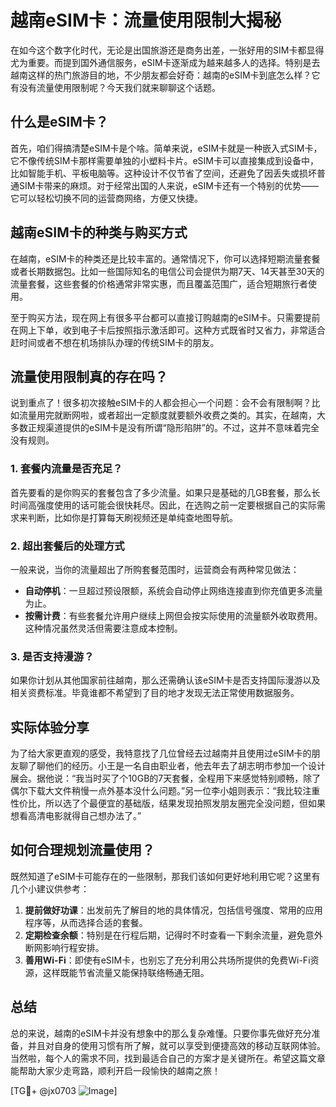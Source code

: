 # 越南eSIM卡：流量使用限制大揭秘

在如今这个数字化时代，无论是出国旅游还是商务出差，一张好用的SIM卡都显得尤为重要。而提到国外通信服务，eSIM卡逐渐成为越来越多人的选择。特别是去越南这样的热门旅游目的地，不少朋友都会好奇：越南的eSIM卡到底怎么样？它有没有流量使用限制呢？今天我们就来聊聊这个话题。

## 什么是eSIM卡？

首先，咱们得搞清楚eSIM卡是个啥。简单来说，eSIM卡就是一种嵌入式SIM卡，它不像传统SIM卡那样需要单独的小塑料卡片。eSIM卡可以直接集成到设备中，比如智能手机、平板电脑等。这种设计不仅节省了空间，还避免了因丢失或损坏普通SIM卡带来的麻烦。对于经常出国的人来说，eSIM卡还有一个特别的优势——它可以轻松切换不同的运营商网络，方便又快捷。

## 越南eSIM卡的种类与购买方式

在越南，eSIM卡的种类还是比较丰富的。通常情况下，你可以选择短期流量套餐或者长期数据包。比如一些国际知名的电信公司会提供为期7天、14天甚至30天的流量套餐，这些套餐的价格通常非常实惠，而且覆盖范围广，适合短期旅行者使用。

至于购买方法，现在网上有很多平台都可以直接订购越南的eSIM卡。只需要提前在网上下单，收到电子卡后按照指示激活即可。这种方式既省时又省力，非常适合赶时间或者不想在机场排队办理的传统SIM卡的朋友。

## 流量使用限制真的存在吗？

说到重点了！很多初次接触eSIM卡的人都会担心一个问题：会不会有限制啊？比如流量用完就断网啦，或者超出一定额度就要额外收费之类的。其实，在越南，大多数正规渠道提供的eSIM卡是没有所谓“隐形陷阱”的。不过，这并不意味着完全没有规则。

### 1. 套餐内流量是否充足？
首先要看的是你购买的套餐包含了多少流量。如果只是基础的几GB套餐，那么长时间高强度使用的话可能会很快耗尽。因此，在选购之前一定要根据自己的实际需求来判断，比如你是打算每天刷视频还是单纯查地图导航。

### 2. 超出套餐后的处理方式
一般来说，当你的流量超出了所购套餐范围时，运营商会有两种常见做法：
- **自动停机**：一旦超过预设限额，系统会自动停止网络连接直到你充值更多流量为止。
- **按需计费**：有些套餐允许用户继续上网但会按实际使用的流量额外收取费用。这种情况虽然灵活但需要注意成本控制。

### 3. 是否支持漫游？
如果你计划从其他国家前往越南，那么还需确认该eSIM卡是否支持国际漫游以及相关资费标准。毕竟谁都不希望到了目的地才发现无法正常使用数据服务。

## 实际体验分享

为了给大家更直观的感受，我特意找了几位曾经去过越南并且使用过eSIM卡的朋友聊了聊他们的经历。小王是一名自由职业者，他去年去了胡志明市参加一个设计展会。据他说：“我当时买了个10GB的7天套餐，全程用下来感觉特别顺畅，除了偶尔下载大文件稍慢一点外基本没什么问题。”另一位李小姐则表示：“我比较注重性价比，所以选了个最便宜的基础版，结果发现拍照发朋友圈完全没问题，但如果想看高清电影就得自己想办法了。”

## 如何合理规划流量使用？

既然知道了eSIM卡可能存在的一些限制，那我们该如何更好地利用它呢？这里有几个小建议供参考：

1. **提前做好功课**：出发前先了解目的地的具体情况，包括信号强度、常用的应用程序等，从而选择合适的套餐。
2. **定期检查余额**：特别是在行程后期，记得时不时查看一下剩余流量，避免意外断网影响行程安排。
3. **善用Wi-Fi**：即使有eSIM卡，也别忘了充分利用公共场所提供的免费Wi-Fi资源，这样既能节省流量又能保持联络畅通无阻。

## 总结

总的来说，越南的eSIM卡并没有想象中的那么复杂难懂。只要你事先做好充分准备，并且对自身的使用习惯有所了解，就可以享受到便捷高效的移动互联网体验。当然啦，每个人的需求不同，找到最适合自己的方案才是关键所在。希望这篇文章能帮助大家少走弯路，顺利开启一段愉快的越南之旅！

[TG💪+ @jx0703 ![Image](https://github.com/user-attachments/assets/dbca1d08-cadb-493c-b0ec-ad6f7a83f270)]